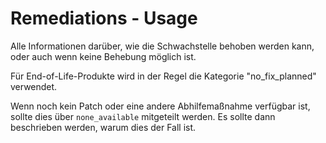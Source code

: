 # Remediations - Usage

Alle Informationen darüber, wie die Schwachstelle behoben werden kann, oder auch wenn keine Behebung möglich ist.

Für End-of-Life-Produkte wird in der Regel die Kategorie "no_fix_planned" verwendet.

Wenn noch kein Patch oder eine andere Abhilfemaßnahme verfügbar ist, sollte dies über `none_available` mitgeteilt werden.
Es sollte dann beschrieben werden, warum dies der Fall ist.
